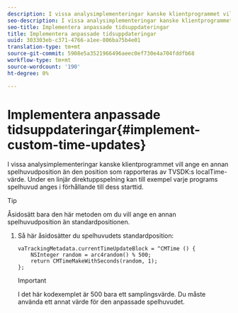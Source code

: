 ```yaml
---
description: I vissa analysimplementeringar kanske klientprogrammet vill ange en annan spelhuvudposition än den position som rapporteras av TVSDK:s localTime-värde. Under en linjär direktuppspelning kan till exempel varje programs spelhuvud anges i förhållande till dess starttid.
seo-description: I vissa analysimplementeringar kanske klientprogrammet vill ange en annan spelhuvudposition än den position som rapporteras av TVSDK:s localTime-värde. Under en linjär direktuppspelning kan till exempel varje programs spelhuvud anges i förhållande till dess starttid.
seo-title: Implementera anpassade tidsuppdateringar
title: Implementera anpassade tidsuppdateringar
uuid: 303303eb-c371-4766-a1ee-806ba75b4e01
translation-type: tm+mt
source-git-commit: 5908e5a3521966496aeec0ef730e4a704fddfb68
workflow-type: tm+mt
source-wordcount: '190'
ht-degree: 0%

---
```



# Implementera anpassade tidsuppdateringar{#implement-custom-time-updates}

I vissa analysimplementeringar kanske klientprogrammet vill ange en annan spelhuvudposition än den position som rapporteras av TVSDK:s localTime-värde. Under en linjär direktuppspelning kan till exempel varje programs spelhuvud anges i förhållande till dess starttid.

>[!TIP]
>
>Åsidosätt bara den här metoden om du vill ange en annan spelhuvudposition än standardpositionen.

1. Så här åsidosätter du spelhuvudets standardposition:

   ```
   vaTrackingMetadata.currentTimeUpdateBlock = ^CMTime () { 
       NSInteger random = arc4random() % 500;  
       return CMTimeMakeWithSeconds(random, 1); 
   };
   ```

   >[!IMPORTANT]
   >
   >I det här kodexemplet är 500 bara ett samplingsvärde. Du måste använda ett annat värde för den anpassade spelhuvudet.

